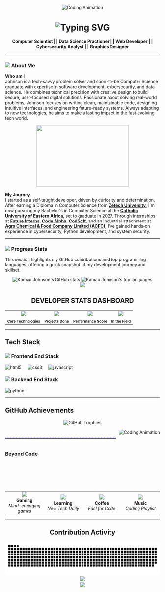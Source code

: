 <p align="center">
  <img 
    src="https://user-images.githubusercontent.com/74038190/225813708-98b745f2-7d22-48cf-9150-083f1b00d6c9.gif" 
    alt="Coding Animation" 
    width="500" 
    height="300" />
</p>

<h1 align="center">
  <img src="https://readme-typing-svg.herokuapp.com/?font=Righteous&size=35&center=true&vCenter=true&width=500&height=70&duration=4000&lines=Hey👋+I'm+Kamau+Johnson;Computer+Scientist;Data+Science+Practitioner;Web+Developer;Cyber+Security+Analyst;Graphics+Designer" alt="Typing SVG" />
</h1>


<h4 align="center">Computer Scientist | | Data Science Practioner |  | Web Developer |  | Cybersecurity Analyst | | Graphics Designer</h4>

---

### <img src="https://media.giphy.com/media/VgCDAzcKvsR6OM0uWg/giphy.gif" width="50"> About Me

**Who am I**  
Johnson is a tech-savvy problem solver and soon-to-be Computer Science graduate with expertise in software development, cybersecurity, and data science. He combines technical precision with creative design to build secure, user-focused digital solutions. Passionate about solving real-world problems, Johnson focuses on writing clean, maintainable code, designing intuitive interfaces, and engineering future-ready systems. Always adapting to new technologies, he aims to make a lasting impact in the fast‑evolving tech world.

<div align="center">
  <img src="https://media.giphy.com/media/qgQUggAC3Pfv687qPC/giphy.gif" width="300" height="200" />
</div>

**My Journey**  
I started as a self‑taught developer, driven by curiosity and determination. After earning a Diploma in Computer Science from [**Zetech University**](https://www.zetech.ac.ke), I'm now pursuing my Bachelor's in Computer Science at the [**Catholic University of Eastern Africa**](https://www.cuea.edu), set to graduate in 2027. Through internships at [**Future Interns**](https://futureinterns.com), [**Code Alpha**](https://www.codealpha.tech/internship.html), [**CodSoft**](https://www.codsoft.in), and an industrial attachment at [**Agro Chemical & Food Company Limited (ACFC)**](https://acfc.co.ke), I’ve gained hands‑on experience in cybersecurity, Python development, and system security.

---

### <img src="https://media.giphy.com/media/iY8CRBdQXODJSCERIr/giphy.gif" width="40"> Progress Stats
This section highlights my GitHub contributions and top programming languages, offering a quick snapshot of my development journey and skillset.
<div align="center">
  <img src="https://github-readme-stats.vercel.app/api?username=kamau-johnson&hide_title=false&hide_rank=false&show_icons=true&include_all_commits=true&count_private=true&disable_animations=false&theme=dracula&locale=en&hide_border=false" height="180" alt="Kamau Johnson's GitHub stats"  />
  <img src="https://github-readme-stats.vercel.app/api/top-langs?username=kamau-johnson&locale=en&hide_title=false&layout=compact&card_width=320&langs_count=5&theme=dracula&hide_border=false" height="180" alt="Kamau Johnson's top languages"  />
</div>
<div align="center">

<img src="https://user-images.githubusercontent.com/73097560/115834477-dbab4500-a447-11eb-908a-139a6edaec5c.gif">

## DEVELOPER STATS DASHBOARD
<div align="center"> 
  <table> 
    <tr> 
      <td align="center"> 
        <img src="https://img.shields.io/badge/%20TECH%20STACK-5%20Tools-blueviolet?style=for-the-badge&logo=appveyor&labelColor=111111" /><br /> 
        <sub><b>Core Technologies</b></sub> 
      </td> 
      <td align="center"> 
        <img src="https://img.shields.io/badge/%20PROJECTS%20BUILT-15%2B-success?style=for-the-badge&logo=github&labelColor=111111" /><br /> 
        <sub><b>Projects Done</b></sub> 
      </td> 
      <td align="center"> 
        <img src="https://img.shields.io/badge/%20PROFICIENCY-55%25-00bfff?style=for-the-badge&logo=codeforces&labelColor=111111" /><br /> 
        <sub><b>Performance Score</b></sub> 
      </td> 
      <td align="center"> 
        <img src="https://img.shields.io/badge/%20EXPERIENCE-6 Months%2B%20-orange?style=for-the-badge&logo=clockify&labelColor=111111" /><br /> 
        <sub><b>In the Field</b></sub> 
      </td> 
    </tr> 
  </table> 
</div>

---

<div align="left">

## Tech Stack

### <img src="https://user-images.githubusercontent.com/74038190/212284158-e840e285-664b-44d7-b79b-e264b5e54825.gif" width="30"> Frontend End Stack
<div align="left">
  <img src="https://user-images.githubusercontent.com/74038190/238200428-67f477ed-6624-42da-99f0-1a7b1a16eecb.gif" width="40" height="40" alt="html5" />
  <img width="12" />
  <img src="https://user-images.githubusercontent.com/74038190/238200441-1a797f46-efe4-41e6-9e75-5303e1bbcbfa.gif" width="40" height="40" alt="css3" />
  <img width="12" />
  <img src="https://user-images.githubusercontent.com/74038190/212257454-16e3712e-945a-4ca2-b238-408ad0bf87e6.gif" width="40" height="40" alt="javascript" />

  <!--
  <img width="12" />
  <img src="https://user-images.githubusercontent.com/74038190/212257472-08e52665-c503-4bd9-aa20-f5a4dae769b5.gif" width="40" height="40" alt="typescript" />
  <img width="12" />
  <img src="https://user-images.githubusercontent.com/74038190/212257465-7ce8d493-cac5-494e-982a-5a9deb852c4b.gif" width="40" height="40" alt="react" />
  <img width="12" />
  <img src="https://github.com/marwin1991/profile-technology-icons/assets/76662862/2481dc48-be6b-4ebb-9e8c-3b957efe69fa" width="40" height="40" alt="nextjs" />
  <img width="12" />
  <img src="https://user-images.githubusercontent.com/74038190/212280823-79088828-a258-4a4d-8d6c-96315d5a07af.gif" width="40" height="40" alt="tailwind" />
  <img width="12" />
  <img src="https://user-images.githubusercontent.com/74038190/212281775-b468df30-4edc-4bf8-a4ee-f52e1aaddc86.gif" width="40" height="40" alt="bootstrap" />
  -->
</div>

### <img src="https://user-images.githubusercontent.com/74038190/212284136-03988914-d899-44b4-b1d9-4eeccf656e44.gif" width="30"> Backend End Stack
<div align="left">
  <img src="https://user-images.githubusercontent.com/74038190/212257467-871d32b7-e401-42e8-a166-fcfd7baa4c6b.gif" width="40" height="40" alt="python" />

  <!--
  <img width="12" />
  <img src="https://user-images.githubusercontent.com/74038190/212257468-1e9a91f1-b626-4baa-b15d-5c385b7c7d25.gif" width="40" height="40" alt="nodejs" />
  <img width="12" />
  <img src="https://github.com/marwin1991/profile-technology-icons/assets/136815194/519bfaf3-c242-431e-a269-876979f05574" width="40" height="40" alt="express" />
  <img width="12" />
  <img src="https://github.com/marwin1991/profile-technology-icons/assets/136815194/50342602-8025-4030-b492-550f2eaa4073" width="40" height="40" alt="django" />
  <img width="12" />
  <img src="https://github.com/marwin1991/profile-technology-icons/assets/25181517/37cb517e-d059-4cc0-8124-1a72b663167c" width="40" height="40" alt="fastapi" />
  <img width="12" />
  <img src="https://user-images.githubusercontent.com/74038190/212257460-738ff738-247f-4445-a718-cdd0ca76e2db.gif" width="40" height="40" alt="php" />
  <img width="12" />
  <img src="https://github.com/marwin1991/profile-technology-icons/assets/136815194/e56b5093-2f58-40cc-b194-5bdde41077b5" width="40" height="40" alt="laravel" />
  -->
</div>

<!-- ### <img src="https://user-images.githubusercontent.com/74038190/212284100-561aa473-3905-4a80-b561-0d28506553ee.gif" width="30"> Database Stack
<div align="left">
  <img src="https://user-images.githubusercontent.com/74038190/212257481-9e9d10da-7a7c-4f33-8935-413d6713e0de.gif" width="40" height="40" alt="mysql" />
  <img width="12" />
  <img src="https://user-images.githubusercontent.com/74038190/212257479-1d67b58c-02c4-4249-b925-3f2a2d3824ac.gif" width="40" height="40" alt="postgresql" />
  <img width="12" />
  <img src="https://user-images.githubusercontent.com/74038190/212257474-0c8e4c4e-7b7b-4f3f-9f3e-6e7a5a5a5a5a.gif" width="40" height="40" alt="mongodb" />
  <img width="12" />
  <img src="https://github.com/marwin1991/profile-technology-icons/assets/136815194/82df4543-236b-4e45-9604-5434e3faab17" width="40" height="40" alt="sqlite" />
  <img width="12" />
  <img src="https://user-images.githubusercontent.com/74038190/212257480-0319cc2c-04c6-4314-bca0-e94d33e09557.gif" width="40" height="40" alt="redis" />
  <img width="12" />
  <img src="https://user-images.githubusercontent.com/74038190/212257463-4d082cb4-7483-4eaf-bc25-6dde2628aabd.gif" width="40" height="40" alt="firebase" />
</div>

 -->

---

## GitHub Achievements

<!-- GitHub Trophies Section -->
<div align="center">
  <img 
    src="https://github-profile-trophy.vercel.app/?username=Kamau-Johnson&theme=tokyonight&no-frame=true&no-bg=true&margin-w=8" 
    alt="GitHub Trophies" 
    style="max-width: 100%; height: auto;"
  />
</div>

<!-- Animated GIF Section -->
<img 
  align="right" 
  height="200" 
  alt="Coding Animation" 
  src="https://user-images.githubusercontent.com/74038190/229223263-cf2e4b07-2615-4f87-9c38-e37600f8381a.gif" 
  style="border-radius: 12px; margin-left: 10px;"
/>

<!-- Optional Divider -->
<hr style="border: none; border-top: 2px dashed #6c63ff; margin: 40px 0;" />


### Beyond Code

</div>

<table align="center">
<tr>
<td align="center" width="25%">
<img src="https://user-images.githubusercontent.com/74038190/212284087-bbe7e430-757e-4901-90bf-4cd2ce3e1852.gif" width="50"><br>
<strong>Gaming</strong><br>
<em>Mind-engaging games</em>
</td>
<td align="center" width="25%">
<img src="https://user-images.githubusercontent.com/74038190/212284158-e840e285-664b-44d7-b79b-e264b5e54825.gif" width="50"><br>
<strong>Learning</strong><br>
<em>New Tech Daily</em>
</td>
<td align="center" width="25%">
<img src="https://user-images.githubusercontent.com/74038190/212284100-561aa473-3905-4a80-b561-0d28506553ee.gif" width="50"><br>
<strong>Coffee</strong><br>
<em>Fuel for Code</em>
</td>
<td align="center" width="25%">
<img src="https://user-images.githubusercontent.com/74038190/212284136-03988914-d899-44b4-b1d9-4eeccf656e44.gif" width="50"><br>
<strong>Music</strong><br>
<em>Coding Playlist</em>
</td>
</tr>
</table>

---

## Contribution Activity
<div align="center">
  <img src="https://raw.githubusercontent.com/Platane/snk/output/github-contribution-grid-snake.svg" alt="Snake animation" />
</div>

<div align="center">
  <img src="https://capsule-render.vercel.app/api?type=waving&color=gradient&height=60&section=footer"/>
</div>

<div align="center">
  <img src="https://readme-typing-svg.herokuapp.com/?font=Righteous&size=25&center=true&vCenter=true&width=600&height=50&duration=4000&lines=Thanks+for+visiting;Let's+build+something+amazing+together" />
</div>
